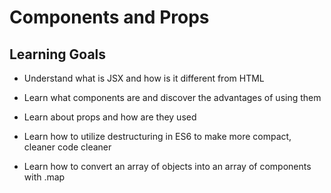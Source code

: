 # Components and Props

## Learning Goals

- Understand what is JSX and how is it different from HTML

- Learn what components are and discover the advantages of using them

- Learn about props and how are they used

- Learn how to utilize destructuring in ES6 to make more compact, cleaner code cleaner

- Learn how to convert an array of objects into an array of components with .map
